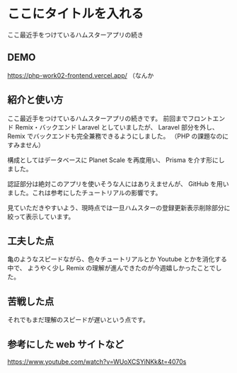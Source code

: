 # ここにタイトルを入れる

ここ最近手をつけているハムスターアプリの続き

## DEMO
https://php-work02-frontend.vercel.app/
（なんか

## 紹介と使い方

ここ最近手をつけているハムスターアプリの続きです。
前回までフロントエンド Remix・バックエンド Laravel としていましたが、
Laravel 部分を外し、Remix でバックエンドも完全兼務できるようにしました。
（PHP の課題なのにすみません）

構成としてはデータベースに Planet Scale を再度用い、
Prisma を介す形にしました。

認証部分は絶対このアプリを使いそうな人にはありえませんが、
GitHub を用いました。これは参考にしたチュートリアルの影響です。

見ていただきやすいよう、現時点では一旦ハムスターの登録更新表示削除部分に絞って表示しています。

## 工夫した点

亀のようなスピードながら、色々チュートリアルとか Youtube とかを消化する中で、
ようやく少し Remix の理解が進んできたのが今週嬉しかったことでした。

## 苦戦した点

それでもまだ理解のスピードが遅いという点です。

## 参考にした web サイトなど

https://www.youtube.com/watch?v=WUoXCSYiNKk&t=4070s
